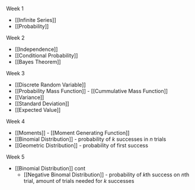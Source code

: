 Week 1
- [[Infinite Series]]
- [[Probability]]

Week 2
- [[Independence]]
- [[Conditional Probability]]
- [[Bayes Theorem]]

Week 3
- [[Discrete Random Variable]]
- [[Probability Mass Function]] - [[Cummulative Mass Function]]
- [[Variance]]
- [[Standard Deviation]]
- [[Expected Value]]

Week 4
- [[Moments]] - [[Moment Generating Function]]
- [[Binomial Distribution]] - probability of $k$ successes in $n$ trials
- [[Geometric Distribution]] - probability of first success

Week 5
- [[Binomial Distribution]] cont
	- [[Negative Binomal Distribution]] - probability of $k$th success on $n$th trial, amount of trials needed for $k$ successes
	
